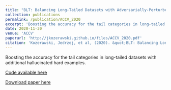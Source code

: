 ```yaml
---
title: "BLT: Balancing Long-Tailed Datasets with Adversarially-Perturbed Images"
collection: publications
permalink: /publication/ACCV_2020
excerpt: 'Boosting the accuracy for the tail categories in long-tailed datasets with additional hallucinated hard examples.'
date: 2020-11-30
venue: 'ACCV'
paperurl: 'http://jkozerawski.github.io/files/ACCV_2020.pdf'
citation: 'Kozerawski, Jedrzej, et al, (2020). &quot;BLT: Balancing Long-Tailed Datasets with Adversarially-Perturbed Images&quot; <i>ACCV 2020</i>.'
---
```

Boosting the accuracy for the tail categories in long-tailed datasets with additional hallucinated hard examples.

[Code available here](https://github.com/JKozerawski/BLT)

[Download paper here](http://jkozerawski.github.io/files/ACCV_2020.pdf)

